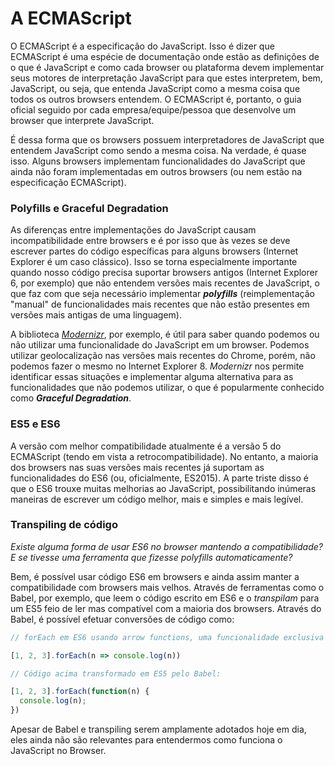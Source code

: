 # A ECMAScript

O ECMAScript é a especificação do JavaScript. Isso é dizer que ECMAScript é uma espécie de documentação onde estão as definições de o que é JavaScript e como cada browser ou plataforma devem implementar seus motores de interpretação JavaScript para que estes interpretem, bem, JavaScript, ou seja, que entenda JavaScript como a mesma coisa que todos os outros browsers entendem. O ECMAScript é, portanto, o guia oficial seguido por cada empresa/equipe/pessoa que desenvolve um browser que interprete JavaScript.

É dessa forma que os browsers possuem interpretadores de JavaScript que entendem JavaScript como sendo a mesma coisa. Na verdade, é quase isso. Alguns browsers implementam funcionalidades do JavaScript que ainda não foram implementadas em outros browsers \(ou nem estão na especificação ECMAScript\).

### Polyfills e Graceful Degradation

As diferenças entre implementações do JavaScript causam incompatibilidade entre browsers e é por isso que às vezes se deve escrever partes do código específicas para alguns browsers \(Internet Explorer é um caso clássico\). Isso se torna especialmente importante quando nosso código precisa suportar browsers antigos \(Internet Explorer 6, por exemplo\) que não entendem versões mais recentes de JavaScript, o que faz com que seja necessário implementar _**polyfills**_ \(reimplementação "manual" de funcionalidades mais recentes que não estão presentes em versões mais antigas de uma linguagem\).

A biblioteca [_Modernizr_](https://modernizr.com/), por exemplo, é útil para saber quando podemos ou não utilizar uma funcionalidade do JavaScript em um browser. Podemos utilizar geolocalização nas versões mais recentes do Chrome, porém, não podemos fazer o mesmo no Internet Explorer 8. _Modernizr_ nos permite identificar essas situações e implementar alguma alternativa para as funcionalidades que não podemos utilizar, o que é popularmente conhecido como _**Graceful Degradation**_.

### **ES5 e ES6**

A versão com melhor compatibilidade atualmente é a versão 5 do ECMAScript \(tendo em vista a retrocompatibilidade\). No entanto, a maioria dos browsers nas suas versões mais recentes já suportam as funcionalidades do ES6 \(ou, oficialmente, ES2015\). A parte triste disso é que o ES6 trouxe muitas melhorias ao JavaScript, possibilitando inúmeras maneiras de escrever um código melhor, mais e simples e mais legível.

### **Transpiling de código**

_Existe alguma forma de usar ES6 no browser mantendo a compatibilidade? E se tivesse uma ferramenta que fizesse polyfills automaticamente?_

Bem, é possível usar código ES6 em browsers e ainda assim manter a compatibilidade com browsers mais velhos. Através de ferramentas como o Babel, por exemplo, que leem o código escrito em ES6 e o _transpilam_ para um ES5 feio de ler mas compatível com a maioria dos browsers. Através do Babel, é possível efetuar conversões de código como:

```js
// forEach em ES6 usando arrow functions, uma funcionalidade exclusiva do ES6

[1, 2, 3].forEach(n => console.log(n))
```

```js
// Código acima transformado em ES5 pelo Babel:

[1, 2, 3].forEach(function(n) {
  console.log(n);
})
```

Apesar de Babel e transpiling serem amplamente adotados hoje em dia, eles ainda não são relevantes para entendermos como funciona o JavaScript no Browser.

